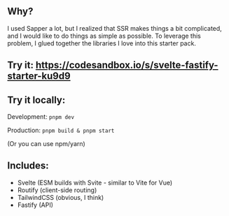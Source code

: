 ## Why?

I used Sapper a lot, but I realized that SSR makes things a bit complicated, and I would like to do things as simple as possible. To leverage this problem, I glued together the libraries I love into this starter pack.

## Try it: https://codesandbox.io/s/svelte-fastify-starter-ku9d9

## Try it locally:
Development:
`pnpm dev`

Production: 
`pnpm build & pnpm start`

(Or you can use npm/yarn)

## Includes:
- Svelte (ESM builds with Svite - similar to Vite for Vue)
- Routify (client-side routing)
- TailwindCSS (obvious, I think)
- Fastify (API)
